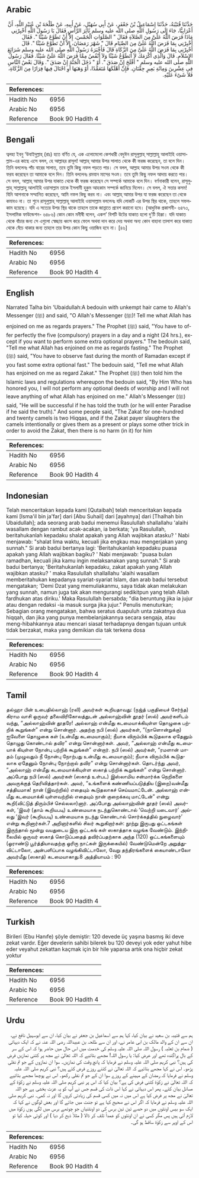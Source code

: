 ## Arabic


<div dir="rtl" lang="ar" style={{fontSize:'larger',backgroundColor:'#f8f9fa',padding:20}}>
حَدَّثَنَا قُتَيْبَةُ، حَدَّثَنَا إِسْمَاعِيلُ بْنُ جَعْفَرٍ، عَنْ أَبِي سُهَيْلٍ، عَنْ أَبِيهِ، عَنْ طَلْحَةَ بْنِ عُبَيْدِ اللَّهِ، أَنَّ أَعْرَابِيًّا، جَاءَ إِلَى رَسُولِ اللَّهِ صلى الله عليه وسلم ثَائِرَ الرَّأْسِ فَقَالَ يَا رَسُولَ اللَّهِ أَخْبِرْنِي مَاذَا فَرَضَ اللَّهُ عَلَىَّ مِنَ الصَّلاَةِ فَقَالَ ‏"‏ الصَّلَوَاتِ الْخَمْسَ، إِلاَّ أَنْ تَطَوَّعَ شَيْئًا ‏"‏‏.‏ فَقَالَ أَخْبِرْنِي بِمَا فَرَضَ اللَّهُ عَلَىَّ مِنَ الصِّيَامِ قَالَ ‏"‏ شَهْرَ رَمَضَانَ، إِلاَّ أَنْ تَطَوَّعَ شَيْئًا ‏"‏‏.‏ قَالَ أَخْبِرْنِي بِمَا فَرَضَ اللَّهُ عَلَىَّ مِنَ الزَّكَاةِ قَالَ فَأَخْبَرَهُ رَسُولُ اللَّهِ صلى الله عليه وسلم شَرَائِعَ الإِسْلاَمِ‏.‏ قَالَ وَالَّذِي أَكْرَمَكَ لاَ أَتَطَوَّعُ شَيْئًا وَلاَ أَنْقُصُ مِمَّا فَرَضَ اللَّهُ عَلَىَّ شَيْئًا‏.‏ فَقَالَ رَسُولُ اللَّهِ صلى الله عليه وسلم ‏"‏ أَفْلَحَ إِنْ صَدَقَ ‏"‏‏.‏ أَوْ ‏"‏ دَخَلَ الْجَنَّةَ إِنْ صَدَقَ ‏"‏‏.‏ وَقَالَ بَعْضُ النَّاسِ فِي عِشْرِينَ وَمِائَةِ بَعِيرٍ حِقَّتَانِ‏.‏ فَإِنْ أَهْلَكَهَا مُتَعَمِّدًا، أَوْ وَهَبَهَا أَوِ احْتَالَ فِيهَا فِرَارًا مِنَ الزَّكَاةِ، فَلاَ شَىْءَ عَلَيْهِ‏.‏
</div>
<div style={{backgroundColor:'#f8f9fa',padding:20, marginBottom: 10}}><table> <thead> <tr> <th>References:</th> <th></th> </tr> </thead> <tbody><tr><td>Hadith No</td><td>6956</td></tr><tr><td>Arabic No</td><td>6956</td></tr><tr><td>Reference</td><td>Book 90 Hadith 4</td></tr></tbody></table></div>

## Bengali


<div dir="ltr" lang="bn" style={{fontSize:'larger',backgroundColor:'#f8f9fa',padding:20}}>
ত্বলহা ইবনু ‘উবাইদুল্লাহ্ (রাঃ) হতে বর্ণিত যে, এক এলোমেলো কেশধারী বেদুঈন রাসূলুল্লাহ্ সাল্লাল্লাহু আলাইহি ওয়াসাল্লাম-এর কাছে এসে বলল, হে আল্লাহর রাসূল! আল্লাহ্ আমার উপর সালাত থেকে কী ফরজ করেছেন, তা বলে দিন। তিনি বললেনঃ পাঁচ বারের সালাত, তবে তুমি কিছু নফল পড়তে পার। সে বলল, আল্লাহ আমার উপর সওম থেকে কী ফরয করেছেন তা আমাকে বলে দিন। তিনি বললেনঃ রমযান মাসের সওম। তবে তুমি কিছু নফল আদায় করতে পার। সে বলল, আল্লাহ্ আমার উপর যাকাত থেকে কী ফরজ করেছেন সে সম্পর্কে আমাকে বলে দিন। বর্ণনাকারী বলেন, রাসূলুল্লাহ্ সাল্লাল্লাহু আলাইহি ওয়াসাল্লাম তাকে ইসলামী হুকুম আহকাম সম্পর্কে জানিয়ে দিলেন। সে বলল, ঐ সত্তার কসম! যিনি আপনাকে সম্মানিত করেছেন, আমি নফল কিছু করব না। এবং আল্লাহ্ আমার উপর যা ফরজ করেছেন তা থেকে কমাবও না। তা শুনে রাসূলুল্লাহ্ সাল্লাল্লাহু আলাইহি ওয়াসাল্লাম বললেনঃ যদি লোকটি এর উপর স্থির থাকে, তাহলে সফলকাম হয়েছে। যদি এ সত্যের উপর স্থির থাকে তাহলে তাকে জান্নাতে প্রবেশ করানো হবে। (আধুনিক প্রকাশনী- ৬৪৭৩, ইসলামিক ফাউন্ডেশন- ৬৪৮৬) কোন কোন মনীষী বলেন, একশ’ বিশটি উটের যাকাত হলো দু’টি হিক্কা। যদি যাকাত থেকে বাঁচার জন্য সে এগুলো স্বেচ্ছায় ধ্বংস করে ফেলে অথবা দান করে দেয় অথবা অন্য কোন বাহানা তালাশ করে যাকাত থেকে বেঁচে থাকার জন্য তাহলে তার উপর কোন কিছু ওয়াজিব হবে না। [৪৬]
</div>
<div style={{backgroundColor:'#f8f9fa',padding:20, marginBottom: 10}}><table> <thead> <tr> <th>References:</th> <th></th> </tr> </thead> <tbody><tr><td>Hadith No</td><td>6956</td></tr><tr><td>Arabic No</td><td>6956</td></tr><tr><td>Reference</td><td>Book 90 Hadith 4</td></tr></tbody></table></div>

## English


<div dir="ltr" lang="en" style={{fontSize:'larger',backgroundColor:'#f8f9fa',padding:20}}>
Narrated Talha bin 'Ubaidullah:A bedouin with unkempt hair came to Allah's Messenger (ﷺ) and said, "O Allah's Messenger (ﷺ)! Tell me what Allah has enjoined on me as regards prayers." The Prophet (ﷺ) said, "You have to offer perfectly the five (compulsory) prayers in a day and a night (24 hrs.), except if you want to perform some extra optional prayers." The bedouin said, "Tell me what Allah has enjoined on me as regards fasting." The Prophet (ﷺ) said, "You have to observe fast during the month of Ramadan except if you fast some extra optional fast." The bedouin said, "Tell me what Allah has enjoined on me as regard Zakat." The Prophet (ﷺ) then told him the Islamic laws and regulations whereupon the bedouin said, "By Him Who has honored you, I will not perform any optional deeds of worship and I will not leave anything of what Allah has enjoined on me." Allah's Messenger (ﷺ) said, "He will be successful if he has told the truth (or he will enter Paradise if he said the truth)." And some people said, "The Zakat for one-hundred and twenty camels is two Hiqqas, and if the Zakat payer slaughters the camels intentionally or gives them as a present or plays some other trick in order to avoid the Zakat, then there is no harm (in it) for him
</div>
<div style={{backgroundColor:'#f8f9fa',padding:20, marginBottom: 10}}><table> <thead> <tr> <th>References:</th> <th></th> </tr> </thead> <tbody><tr><td>Hadith No</td><td>6956</td></tr><tr><td>Arabic No</td><td>6956</td></tr><tr><td>Reference</td><td>Book 90 Hadith 4</td></tr></tbody></table></div>

## Indonesian


<div dir="ltr" lang="id" style={{fontSize:'larger',backgroundColor:'#f8f9fa',padding:20}}>
Telah menceritakan kepada kami [Qutaibah] telah menceritakan kepada kami [Isma'il bin ja'far] dari [Abu Suhail] dari [ayahnya] dari [Thalhah bin Ubaidullah]; ada seorang arab badui menemui Rasulullah shallallahu 'alaihi wasallam dengan rambut acak-acakan, ia berkata; 'ya Rasulullah, beritahukanlah kepadaku shalat apakah yang Allah wajibkan atasku? ' Nabi menjawab: "shalat lima waktu, kecuali jika engkau mau mengerjakan yang sunnah." Si arab badui bertanya lagi: 'Beritahukanlah kepadaku puasa apakah yang Allah wajibkan bagiku? ' Nabi menjawab: "puasa bulan ramadhan, kecuali jika kamu ingin melaksanakan yang sunnah." Si arab badui bertanya; 'Beritahukanlah kepadaku, zakat apakah yang Allah wajibkan atasku? ' maka Rasulullah shallallahu 'alaihi wasallam memberitahukan kepadanya syariat-syariat Islam, dan arab badui tersebut mengatakan; 'Demi Dzat yang memuliakanmu, saya tidak akan melakukan yang sunnah, namun juga tak akan mengurangi sedikitpun yang telah Allah fardhukan atas diriku.' Maka Rasulullah bersabda; "dia beruntung jika ia jujur atau dengan redaksi -ia masuk surga jika jujur." Penulis menuturkan; Sebagian orang mengatakan, bahwa seratus duapuluh unta zakatnya dua hiqqah, dan jika yang punya membelanjakannya secara sengaja, atau meng-hibahkannya atau mencari siasat terhadapnya dengan tujuan untuk tidak berzakat, maka yang demikian dia tak terkena dosa
</div>
<div style={{backgroundColor:'#f8f9fa',padding:20, marginBottom: 10}}><table> <thead> <tr> <th>References:</th> <th></th> </tr> </thead> <tbody><tr><td>Hadith No</td><td>6956</td></tr><tr><td>Arabic No</td><td>6956</td></tr><tr><td>Reference</td><td>Book 90 Hadith 4</td></tr></tbody></table></div>

## Tamil


<div dir="ltr" lang="ta" style={{fontSize:'larger',backgroundColor:'#f8f9fa',padding:20}}>
தல்ஹா பின் உபைதில்லாஹ் (ரலி) அவர்கள் கூறியதாவது: (நஜ்த் பகுதியைச் சேர்ந்த) கிராம வாசி ஒருவர் தலைவிரிகோலத்துடன் அல்லாஹ்வின் தூதர் (ஸல்) அவர்களிடம் வந்து, “அல்லாஹ்வின் தூதரே! அல்லாஹ் என்மீது கடமையாக்கியுள்ள தொழுகை பற்றிக் கூறுங்கள்” என்று சொன்னார். அதற்கு நபி (ஸல்) அவர்கள், “(நாளொன்றுக்கு) ஐவேளை தொழுகை கள் (உன்மீது கடமையாகும்); நீயாக விரும்பிக் கூடுதலாக ஏதேனும் தொழுது கொண்டால் தவிர” என்று சொன்னார்கள். அவர், “அல்லாஹ் என்மீது கடமையாக் கியுள்ள நோன்பு பற்றிக் கூறுங்கள்” என்றார். நபி (ஸல்) அவர்கள், “ரமளான் மாதம் (முழுவதும் நீ நோன்பு நோற்பது உன்மீது கடமையாகும்); நீயாக விரும்பிக் கூடுதலாக ஏதேனும் நோன்பு நோற்றால் தவிர” என்று சொன்னார்கள். தொடர்ந்து அவர், “அல்லாஹ் என்மீது கடமையாக்கியுள்ள ஸகாத் பற்றிக் கூறுங்கள்” என்று சொன்னார். அப்போது நபி (ஸல்) அவர்கள் (ஸகாத் உள்பட) இஸ்லாமிய சன்மார்க்க நெறிகளை அவருக்குத் தெரிவித்தார்கள். அவர், “உங்களைக் கண்ணியப்படுத்திய (இறை)வன்மீது சத்தியமாக! நான் (இவற்றில்) எதையும் கூடுதலாகச் செய்யமாட்டேன். அல்லாஹ் என்மீது கடமையாக்கி யுள்ளவற்றில் எதையும் நான் குறைக்கவு மாட்டேன்” என்று கூறி(விட்டுத் திரும்பிச் செல்லலா)னார். அப்போது அல்லாஹ்வின் தூதர் (ஸல்) அவர்கள், ‘இவர் (தாம் கூறியபடி) உண்மையாக நடந்துகொண்டால் ‘வெற்றி யடைவார்’ அல்லது ‘இவர் (கூறியபடி) உண்மையாக நடந்து கொண்டால் சொர்க்கத்தில் நுழைவார்’ என்று கூறினார்கள்.7 அறிஞர்களில் சிலர் கூறுகிறார்கள்: நூற்று இருபது ஒட்டகங்கள் இருந்தால் மூன்று வயதுடைய இரு ஒட்டகங் கள் ஸகாத்தாக வழங்க வேண்டும். இந்நிலையில் ஒருவர் ஸகாத் கொடுப்பதைத் தவிர்ப்பதற்காக அந்த (120) ஒட்டகங்களையும் (ஓராண்டு பூர்த்தியாவதற்கு ஓரிரு நாட்கள் இருக்கையில்) வேண்டுமென்றே அறுத்துவிட்டாலோ, அன்பளிப்பாக வழங்கிவிட்டாலோ, வேறு தந்திரங்களைக் கையாண்டாலோ அவர்மீது (ஸகாத்) கடமையாகாது.8 அத்தியாயம் : 90
</div>
<div style={{backgroundColor:'#f8f9fa',padding:20, marginBottom: 10}}><table> <thead> <tr> <th>References:</th> <th></th> </tr> </thead> <tbody><tr><td>Hadith No</td><td>6956</td></tr><tr><td>Arabic No</td><td>6956</td></tr><tr><td>Reference</td><td>Book 90 Hadith 4</td></tr></tbody></table></div>

## Turkish


<div dir="ltr" lang="tr" style={{fontSize:'larger',backgroundColor:'#f8f9fa',padding:20}}>
Birileri (Ebu Hanıfe) şöyle demiştir: 120 devede üç yaşına basmış iki deve zekat vardır. Eğer develerin sahibi bilerek bu 120 deveyi yok eder yahut hibe eder veyahut zekattan kaçmak için bir hile yaparsa artık ona hiçbir zekat yoktur
</div>
<div style={{backgroundColor:'#f8f9fa',padding:20, marginBottom: 10}}><table> <thead> <tr> <th>References:</th> <th></th> </tr> </thead> <tbody><tr><td>Hadith No</td><td>6956</td></tr><tr><td>Arabic No</td><td>6956</td></tr><tr><td>Reference</td><td>Book 90 Hadith 4</td></tr></tbody></table></div>

## Urdu


<div dir="rtl" lang="ur" style={{fontSize:'larger',backgroundColor:'#f8f9fa',padding:20}}>
ہم سے قتیبہ بن سعید نے بیان کیا، کہا ہم سے اسماعیل بن جعفر نے بیان کیا، ان سے ابوسہیل نافع نے، ان سے ان کے والد مالک بن ابی عامر نے، اور ان سے طلحہ بن عبیداللہ رضی اللہ عنہ نے کہ ایک دیہاتی ( ضمام بن ثعلبہ ) رسول اللہ صلی اللہ علیہ وسلم کی خدمت میں اس حال میں حاضر ہوا کہ اس کے سر کے بال پراگندہ تھے اور عرض کیا: یا رسول اللہ! مجھے بتائیے کہ اللہ تعالیٰ نے مجھ پر کتنی نمازیں فرض کی ہیں؟ نبی کریم صلی اللہ علیہ وسلم نے فرمایا کہ پانچ وقت کی نمازیں۔ سوا ان نمازوں کے جو تم نفلی پڑھو۔ اس نے کہا مجھے بتائیے کہ اللہ تعالیٰ نے کتنے روزے فرض کئے ہیں؟ نبی کریم صلی اللہ علیہ وسلم نے فرمایا کہ رمضان کے مہینے کے روزے سوا ان کے جو تم نفلی رکھو۔ اس نے پوچھا مجھے بتائیے کہ اللہ تعالیٰ نے زکوٰۃ کتنی فرض کی ہے؟ بیان کیا کہ اس پر نبی کریم صلی اللہ علیہ وسلم نے زکوٰۃ کے مسائل بیان کئے۔ پھر اس دیہاتی نے کہا اس ذات کی قسم جس نے آپ کو یہ عزت بخشی ہے جو اللہ تعالیٰ نے مجھ پر فرض کیا ہے اس میں نہ میں کسی قسم کی زیادتی کروں گا اور نہ کمی۔ نبی کریم صلی اللہ علیہ وسلم نے فرمایا کہ اگر اس نے صحیح کہا ہے تو جنت میں جائے گا اور بعض لوگوں نے کہا کہ ایک سو بیس اونٹوں میں دو حصے تین تین برس کی دو اونٹنیاں جو چوتھے برس میں لگی ہوں زکوٰۃ میں لازم آتی ہیں پس مگر کسی نے ان اونٹوں کو عمداً تلف کر ڈالا ( مثلاً ذبح کر دیا ) اور کوئی حیلہ کیا تو اس کے اوپر سے زکوٰۃ ساقط ہو گی۔
</div>
<div style={{backgroundColor:'#f8f9fa',padding:20, marginBottom: 10}}><table> <thead> <tr> <th>References:</th> <th></th> </tr> </thead> <tbody><tr><td>Hadith No</td><td>6956</td></tr><tr><td>Arabic No</td><td>6956</td></tr><tr><td>Reference</td><td>Book 90 Hadith 4</td></tr></tbody></table></div>